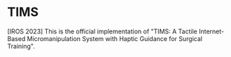 # TIMS
[IROS 2023] This is the official implementation of "TIMS: A Tactile Internet-Based Micromanipulation System with Haptic Guidance for Surgical Training".
